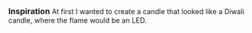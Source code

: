 <span style= "font-size:16px">**Inspiration**</span>
At first I wanted to create a candle that looked like a Diwali candle, where the flame would be an LED. 
